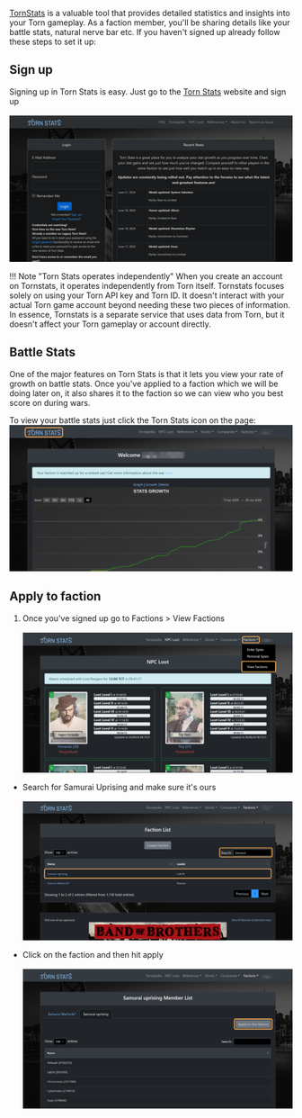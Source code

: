 [TornStats](https://tornstats.com/) is a valuable tool that provides detailed statistics and insights into your Torn gameplay. As a faction member, you'll be sharing details like your battle stats, natural nerve bar etc. If you haven't signed up already follow these steps to set it up:

## Sign up
Signing up in Torn Stats is easy. Just go to the [Torn Stats](https://tornstats.com/) website and sign up
<br />
<br />
![TornStats website](../assets/images/setup/tornstats/sign_up.png)

!!! Note "Torn Stats operates independently" 
    When you create an account on Tornstats, it operates independently from Torn itself. Tornstats focuses solely on using your Torn API key and Torn ID. It doesn't interact with your actual Torn game account beyond needing these two pieces of information. In essence, Tornstats is a separate service that uses data from Torn, but it doesn't affect your Torn gameplay or account directly.

## Battle Stats
One of the major features on Torn Stats is that it lets you view your rate of growth on battle stats. Once you've applied to a faction which we will be doing later on, it also shares it to the faction so we can view who you best score on during wars.

To view your battle stats just click the Torn Stats icon on the page:
![alt text](../assets/images/setup/tornstats/battle_stats.png)


## Apply to faction
1. Once you've signed up go to Factions > View Factions
    <br />
    <br />
    ![View Factions](../assets/images/setup/tornstats/view_factions.png)

- Search for Samurai Uprising and make sure it's ours
    <br />
    <br />
    ![Search Faction](../assets/images/setup/tornstats/search_faction.png)


- Click on the faction and then hit apply
    <br />
    <br />
    ![Apply to faction](../assets/images/setup/tornstats/apply_to_faction.png)

